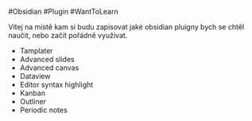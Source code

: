 #Obsidian #Plugin #WantToLearn

Vítej na místě kam si budu zapisovat jaké obsidian pluigny bych se chtěl naučit, nebo začít pořádně využívat.


- Tamplater
- Advanced slides
- Advanced canvas
- Dataview
- Editor syntax highlight
- Kanban
- Outliner
- Periodic notes